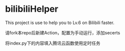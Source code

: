 # bilibiliHelper
This project is use to help you to Lv.6 on Bilibili faster.

请fork本repo后新建Action，配置为手动运行，添加secerts

将index.py下的内容填入腾讯云函数使用定时任务
